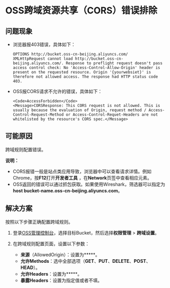 # OSS跨域资源共享（CORS）错误排除

## 问题现象

-   浏览器报403错误，具体如下：

    ```
    OPTIONS http://bucket.oss-cn-beijing.aliyuncs.com/
    XMLHttpRequest cannot load http://bucket.oss-cn-beijing.aliyuncs.com/. Response to preflight request doesn't pass access control check: No 'Access-Control-Allow-Origin' header is present on the requested resource. Origin '{yourwebsiet}' is therefore not allowed access. The response had HTTP status code 403.
    ```

-   OSS报CORS请求不允许的错误，具体如下：

    ```
    <Code>AccessForbidden</Code>
    <Message>CORSResponse: This CORS request is not allowed. This is usually because the evaluation of Origin, request method / Access-Control-Request-Method or Access-Control-Requet-Headers are not whitelisted by the resource's CORS spec.</Message>
    ```


## 可能原因

跨域规则配置错误。

**说明：**

-   CORS报错一般是站点类应用导致，浏览器中可以查看请求详情。例如Chrome，按**F12**打开**开发者工具** ，在**Network**页签中查看相应元素。
-   OSS返回的错误可以通过抓包获取。如果使用Wireshark，筛选器可以指定为**host bucket-name.oss-cn-beijing.aliyuncs.com**。

## 解决方案

按照以下步骤正确配置跨域规则。

1.  登录[OSS管理控制台](https://oss.console.aliyun.com/)，选择目标Bucket，然后选择**权限管理** \> **跨域设置**。

2.  在跨域规则配置页面，设置以下参数：

    -   **来源**（AllowedOrigin）：设置为**\***。
    -   **允许Methods**：选中全部选项（**GET**、**PUT**、**DELETE**、**POST**、**HEAD**）。
    -   **允许Headers**：设置为**\***。
    -   **暴露Headers**：设置为指定值或者不填。

